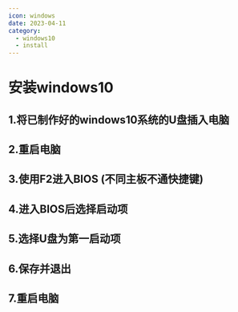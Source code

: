 ```yaml
---
icon: windows
date: 2023-04-11
category: 
  - windows10
  - install
---
```

# 安装windows10
## 1.将已制作好的windows10系统的U盘插入电脑
## 2.重启电脑
## 3.使用F2进入BIOS (不同主板不通快捷键)
## 4.进入BIOS后选择启动项
## 5.选择U盘为第一启动项
## 6.保存并退出
## 7.重启电脑